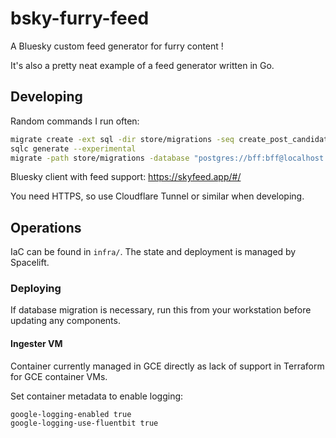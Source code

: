 # bsky-furry-feed

A Bluesky custom feed generator for furry content !

It's also a pretty neat example of a feed generator written in Go.

## Developing

Random commands I run often:

```sh
migrate create -ext sql -dir store/migrations -seq create_post_candidate
sqlc generate --experimental
migrate -path store/migrations -database "postgres://bff:bff@localhost:5432/bff?sslmode=disable" up
```

Bluesky client with feed support: https://skyfeed.app/#/

You need HTTPS, so use Cloudflare Tunnel or similar when developing.

## Operations

IaC can be found in `infra/`. The state and deployment is managed by Spacelift.

### Deploying

If database migration is necessary, run this from your workstation before
updating any components.

#### Ingester VM

Container currently managed in GCE directly as lack of support in Terraform for 
GCE container VMs.

Set container metadata to enable logging:

```
google-logging-enabled true
google-logging-use-fluentbit true
```
